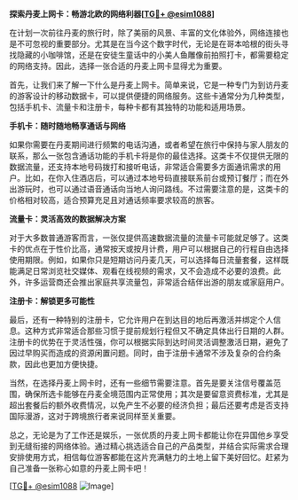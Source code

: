 **探索丹麦上网卡：畅游北欧的网络利器[[TG💪+ @esim1088](https://t.me/s/esim1088)]**

在计划一次前往丹麦的旅行时，除了美丽的风景、丰富的文化体验外，网络连接也是不可忽视的重要部分。尤其是在当今这个数字时代，无论是在哥本哈根的街头寻找隐藏的小咖啡馆，还是在安徒生童话中的小美人鱼雕像前拍照打卡，都需要稳定的网络支持。因此，选择一张合适的丹麦上网卡显得尤为重要。

首先，让我们来了解一下什么是丹麦上网卡。简单来说，它是一种专门为到访丹麦的游客设计的移动数据卡，可以提供便捷的网络服务。这些卡通常分为几种类型，包括手机卡、流量卡和注册卡，每种卡都有其独特的功能和适用场景。

**手机卡：随时随地畅享通话与网络**

如果你需要在丹麦期间进行频繁的电话沟通，或者希望在旅行中保持与家人朋友的联系，那么一张包含通话功能的手机卡将是你的最佳选择。这类卡不仅提供无限的数据流量，还支持本地号码拨打和接听电话，非常适合需要多方面通讯需求的用户。比如，在你入住酒店后，可以通过本地号码直接联系前台或预订餐厅；而在外出游玩时，也可以通过语音通话向当地人询问路线。不过需要注意的是，这类卡的价格相对较高，适合预算充足且对通话频率要求较高的旅客。

**流量卡：灵活高效的数据解决方案**

对于大多数普通游客而言，一张仅提供高速数据流量的流量卡可能就足够了。这类卡的优点在于性价比高，通常按天或按月计费，用户可以根据自己的行程自由选择使用期限。例如，如果你只是短期访问丹麦几天，可以选择每日流量套餐，这样既能满足日常浏览社交媒体、观看在线视频的需求，又不会造成不必要的浪费。此外，许多运营商还会推出家庭共享流量包，非常适合结伴出游的朋友或家庭用户。

**注册卡：解锁更多可能性**

最后，还有一种特别的注册卡，它允许用户在到达目的地后再激活并绑定个人信息。这种方式非常适合那些习惯于提前规划行程但又不确定具体出行日期的人群。注册卡的优势在于灵活性强，你可以根据实际到达时间灵活调整激活日期，避免了因过早购买而造成的资源闲置问题。同时，由于注册卡通常不涉及复杂的合约条款，因此也更加方便快捷。

当然，在选择丹麦上网卡时，还有一些细节需要注意。首先是要关注信号覆盖范围，确保所选卡能够在丹麦全境范围内正常使用；其次是要留意资费标准，尤其是超出套餐后的额外收费情况，以免产生不必要的经济负担；最后还要考虑是否支持国际漫游，这对于跨境旅行者来说同样至关重要。

总之，无论是为了工作还是娱乐，一张优质的丹麦上网卡都能让你在异国他乡享受到无缝衔接的网络体验。通过精心挑选适合自己的产品类型，并结合实际需求合理安排使用方式，相信每位游客都能在这片充满魅力的土地上留下美好回忆。赶紧为自己准备一张称心如意的丹麦上网卡吧！

[[TG💪+ @esim1088](https://t.me/s/esim1088) ![Image](https://i.postimg.cc/4NQfJmqS/Snipaste-2025-05-13-00-14-12.png)]